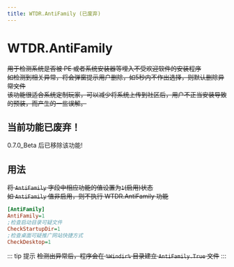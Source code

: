 ```yaml
---
title: WTDR.AntiFamily (已废弃)
---
```


# WTDR.AntiFamily <Badge text="已废弃 (V0.7.0)" type="error"/>
<del>用于检测系统是否被 PE 或者系统安装器等埋入不受欢迎软件的安装程序    
如检测到相关异常，将会弹窗提示用户删除，如5秒内不作出选择，则默认删除异常文件   
该功能很适合系统定制玩家，可以减少将系统上传到社区后，用户不正当安装导致的预装，而产生的一些误解。</del>

## 当前功能已废弃！
0.7.0_Beta 后已移除该功能!  
## 用法
<del>将 `AntiFamily` 字段中相应功能的值设置为`1`(启用)状态   
如 `AntiFamily` 值非启用，则不执行 WTDR.AntiFamily 功能   </del>

```ini
[AntiFamily]
AntiFamily=1
;检查启动目录可疑文件
CheckStartupDir=1
;检查桌面可疑推广网站快捷方式
CheckDesktop=1
```

::: tip 提示
<del>检测出异常后，程序会在 `%Windir%` 目录建立 `AntiFamily.True` 文件</del>
:::